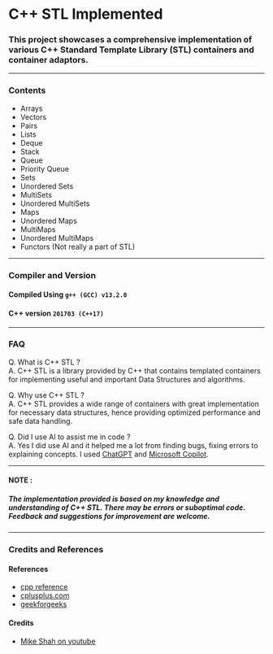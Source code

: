 # C++ STL Implemented

### This project showcases a comprehensive implementation of various C++ Standard Template Library (STL) containers and container adaptors.
---
### Contents
- Arrays
- Vectors
- Pairs
- Lists
- Deque
- Stack
- Queue
- Priority Queue
- Sets
- Unordered Sets
- MultiSets
- Unordered MultiSets
- Maps
- Unordered Maps
- MultiMaps
- Unordered MultiMaps
- Functors (Not really a part of STL)
---
### Compiler and Version
#### Compiled Using  ```g++ (GCC) v13.2.0```
#### C++ version ```201703 (C++17)```
---
### FAQ
Q.  What is C++ STL ?  
 A. C++ STL is a library provided by C++ that contains templated containers for implementing useful and important Data Structures and algorithms.

Q. Why use C++ STL ?  
A. C++ STL provides a wide range of containers with great implementation for necessary data structures, hence providing optimized performance and safe data handling.

Q. Did I use AI to assist me in code ?  
A. Yes I did use AI and it helped me a lot from finding bugs, fixing errors to explaining concepts. I used [ChatGPT](https://chatgpt.com/) and [Microsoft Copilot](https://copilot.microsoft.com/).

---
#### NOTE :
##### The implementation provided is based on my knowledge and understanding of C++ STL. There may be errors or suboptimal code. Feedback and suggestions for improvement are welcome.
---
### Credits and References

#### References
- [cpp reference](https://en.cppreference.com/w/)
- [cplusplus.com](https://cplusplus.com/)
- [geekforgeeks](https://www.geeksforgeeks.org/)
 
 #### Credits
- [Mike Shah on youtube](https://www.youtube.com/@MikeShah)
